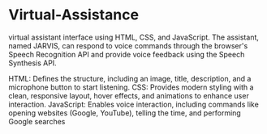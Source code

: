 # Virtual-Assistance
virtual assistant interface using HTML, CSS, and JavaScript. The assistant, named JARVIS, can respond to voice commands through the browser's Speech Recognition API and provide voice feedback using the Speech Synthesis API.

HTML: Defines the structure, including an image, title, description, and a microphone button to start listening.
CSS: Provides modern styling with a clean, responsive layout, hover effects, and animations to enhance user interaction.
JavaScript: Enables voice interaction, including commands like opening websites (Google, YouTube), telling the time, and performing Google searches